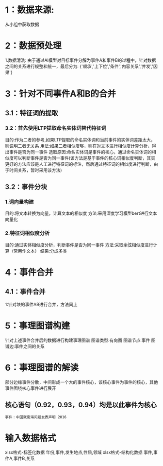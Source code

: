 # 1：数据来源:
从小组中获取数据
#  2：数据预处理
1.数据清洗:
由于通过Al模型对目标事件分解为事件A和事件B的过程中，针对数据之间的关系进行规整和统一，最后分为:
{'顺承','上下位','条件','内容关系','并发','因果'}
# 3：针对不同事件A和B的合并
## 3.1：特征词的提取
### 3.2：首先使用LTP提取命名实体词替代特征词
目的:作为二者的参考,如果LTP提取的命名实体词和当前事件的实体词差距太大，则说明二者无关系
用法:如果二者相似度够，则在对文本进行相似度计算分析，得出事件是否为同一事件
选取原因:命名实体词是事件的核心，通过命名实体词的相似度可以判断事件是否为同一事件(该方法是基于事件的核心词相似度判断，其实
更好的方法应该是人工进行特征词的标注，然后通过特征词的相似度进行判断，由于时间关系，暂时采用该方法)
## 3.2：事件分块
### 1.词向量构建
目的:将文本转换为向量，计算文本的相似度
方法:采用深度学习模型bert进行文本向量化
### 2.特征词相似度分析
目的:通过实体相似度分析，判断事件是否为同一事件
方法:采取余弦相似度进行计算（常用作文本）
结果:分成多类

# 4：事件合并
## 4.1：事件合并
1:针对块的事件AB进行合并，方法同上

# 5：事理图谱构建
针对上述事件合并后的数据进行构建事理图谱
图谱类型:有向图
图谱节点:事件
图谱边:事件之间的关系

# 6：事理图谱的解读
部分边缘事件分散，中间形成一个大的事件核心，该核心事件为事件的核心，其他事件围绕核心事件进行展开
## 核心语句（0.92，0.93，0.94）均是以此事件为核心
```
事件：中国就南海问题发表声明 2016
```


# 输入数据格式
xlsx格式-标签化数据
年份,事件,发生地点,性质,领域
xlsx格式-结构化数据
事件,事件A,事件B,关系


